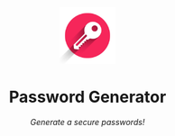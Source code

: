 
<center>
<img src="./src/assets/istockphoto-1250724789-612x612.jpg" width="100">
</center>

<h1 align="center" ><strong>Password Generator</strong></h1>
<p align="center"><em>Generate a secure passwords!</em></p>